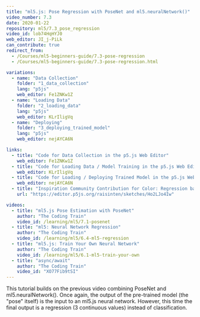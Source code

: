 ```yaml
---
title: "ml5.js: Pose Regression with PoseNet and ml5.neuralNetwork()"
video_number: 7.3
date: 2020-01-22
repository: ml5/7.3_pose_regression
video_id: lob74HqHYJ0
web_editor: JI_j-PiLk
can_contribute: true
redirect_from:
  - /Courses/ml5-beginners-guide/7.3-pose-regression
  - /Courses/ml5-beginners-guide/7.3-pose-regression.html

variations:
  - name: "Data Collection"
    folder: "1_data_collection"
    lang: "p5js"
    web_editor: Fe1ZNKw1Z
  - name: "Loading Data"
    folder: "2_loading_data"
    lang: "p5js"
    web_editor: KLrIligVq
  - name: "Deploying"
    folder: "3_deploying_trained_model"
    lang: "p5js"
    web_editor: nejAYCA6N

links:
  - title: "Code for Data Collection in the p5.js Web Editor"
    web_editor: Fe1ZNKw1Z
  - title: "Code for Loading Data / Model Training in the p5.js Web Editor"
    web_editor: KLrIligVq
  - title: "Code for Loading / Deploying Trained Model in the p5.js Web Editor"
    web_editor: nejAYCA6N
  - title: "Inspiration Community Contribution for Color: Regression based note frequency and color predictor by Darshan Sen"
    url: "https://editor.p5js.org/raisinten/sketches/Ho2LJo4Iw"

videos:
  - title: "ml5.js Pose Estimation with PoseNet"
    author: "The Coding Train"
    video_id: /learning/ml5/7.1-posenet
  - title: "ml5: Neural Network Regression"
    author: "The Coding Train"
    video_id: /learning/ml5/6.4-ml5-regression
  - title: "ml5.js: Train Your Own Neural Network"
    author: "The Coding Train"
    video_id: /learning/ml5/6.1-ml5-train-your-own
  - title: "async/await"
    author: "The Coding Train"
    video_id: "XO77Fib9tSI"
---
```

This tutorial builds on the previous video combining PoseNet and ml5.neuralNetwork(). Once again, the output of the pre-trained model (the "pose" itself) is the input to an ml5.js neural network. However, this time the final output is a regression (3 continuous values) instead of classification.